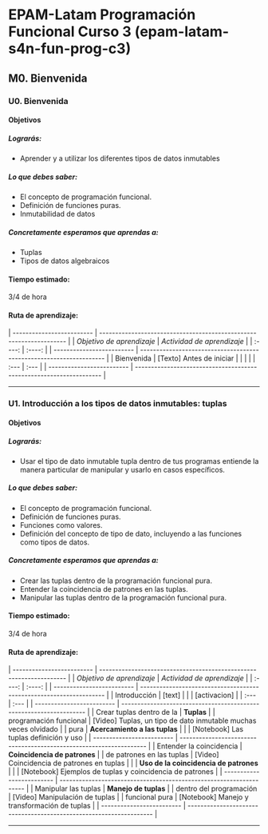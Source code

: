 # EPAM-Latam Programación Funcional Curso 3 (epam-latam-s4n-fun-prog-c3)

## M0. Bienvenida

### U0. Bienvenida

#### Objetivos

##### Lograrás:

* Aprender y a utilizar los diferentes tipos de datos inmutables

##### Lo que debes saber:

* El concepto de programación funcional.
* Definición de funciones puras.
* Inmutabilidad de datos

##### Concretamente esperamos que aprendas a:

[//]: # (Este es un comentario)

* Tuplas
* Tipos de datos algebraicos

#### Tiempo estimado:

3/4 de hora

#### Ruta de aprendizaje:

| ------------------------- | ------------------------------------------------------------------- |
| *Objetivo de aprendizaje* | *Actividad de aprendizaje*                                          |
|          :----:           |                             :----:                                  |
| ------------------------- | ------------------------------------------------------------------- |
| Bienvenida                | [Texto] Antes de iniciar                                            |
|                           |                                                                     |
| :---                      | :---                                                                |
| ------------------------- | ------------------------------------------------------------------- |

--------


### U1. Introducción a los tipos de datos inmutables: tuplas

#### Objetivos

##### Lograrás:

* Usar el tipo de dato inmutable tupla dentro de tus programas entiende la manera particular de manipular y usarlo en casos específicos.

##### Lo que debes saber:

* El concepto de programación funcional.
* Definición de funciones puras.
* Funciones como valores.
* Definición del concepto de tipo de dato, incluyendo a las funciones como tipos de datos.

##### Concretamente esperamos que aprendas a:

* Crear las tuplas dentro de la programación funcional pura.
* Entender la coincidencia de patrones en las tuplas.
* Manipular las tuplas dentro de la programación funcional pura.

#### Tiempo estimado:

3/4 de hora

#### Ruta de aprendizaje:

| ------------------------- | ------------------------------------------------------------------- |
| *Objetivo de aprendizaje* | *Actividad de aprendizaje*                                          |
|          :----:           |                             :----:                                  |
| ------------------------- | ------------------------------------------------------------------- |
| Introducción              | [text]                                                              |
|                           | [activacion]                                                        |
| :---                      | :---                                                                |
| ------------------------- | ------------------------------------------------------------------- |
| Crear tuplas dentro de la | **Tuplas**                                                          |
| programación funcional    | [Video] Tuplas, un tipo de dato inmutable muchas veces olvidado     |
| pura                      | **Acercamiento a las tuplas**                                       |
|                           | [Notebook] Las tuplas definición y uso                              |
| ------------------------- | ------------------------------------------------------------------- |
| Entender la coincidencia  | **Coincidencia de patrones**                                        |
| de patrones en las tuplas | [Video] Coincidencia de patrones en tuplas                          |
|                           | **Uso de la coincidencia de patrones**                              |
|                           | [Notebook] Ejemplos de tuplas y coincidencia de patrones            |
| ------------------------- | ------------------------------------------------------------------- |
| Manipular las tuplas      | **Manejo de tuplas**                                                |
| dentro del programación   | [Video] Manipulación de tuplas                                      |
| funcional pura            | [Notebook] Manejo y transformación de tuplas                        |
| ------------------------- | ------------------------------------------------------------------- |

--------
